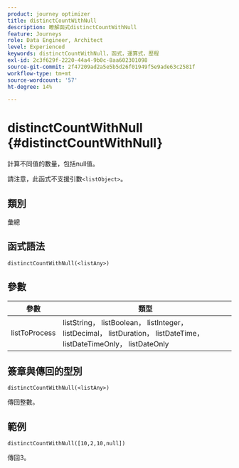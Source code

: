 ```yaml
---
product: journey optimizer
title: distinctCountWithNull
description: 瞭解函式distinctCountWithNull
feature: Journeys
role: Data Engineer, Architect
level: Experienced
keywords: distinctCountWithNull，函式，運算式，歷程
exl-id: 2c3f629f-2220-44a4-9b0c-8aa602301098
source-git-commit: 2f47209ad2a5e5b5d26f01949f5e9ade63c2581f
workflow-type: tm+mt
source-wordcount: '57'
ht-degree: 14%

---
```


# distinctCountWithNull {#distinctCountWithNull}

計算不同值的數量，包括null值。

請注意，此函式不支援引數`<listObject>`。

## 類別

彙總

## 函式語法

`distinctCountWithNull(<listAny>)`

## 參數

| 參數 | 類型 |
|-----------|------------------|
| listToProcess | listString， listBoolean， listInteger， listDecimal， listDuration， listDateTime， listDateTimeOnly， listDateOnly |

## 簽章與傳回的型別

`distinctCountWithNull(<listAny>)`

傳回整數。

## 範例

`distinctCountWithNull([10,2,10,null])`

傳回3。
